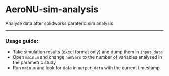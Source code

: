 # AeroNU-sim-analysis

Analyse data after solidworks parateric sim analysis

---
### Usage guide:
- Take simulation results (excel format only) and dump them in `input_data`
- Open `main.m` and change `numVars` to the number of variables analysed in the parametric study
- Run `main.m` and look for data in `output_data` with the current timestamp